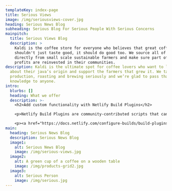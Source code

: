 ```yaml
---
templateKey: index-page
title: Serious Views
image: /img/seriousviews-cover.jpg
heading: Serious News Blog
subheading: Serious Blog For Serious People With Serious Concerns
mainpitch:
  title: Serious Views Blog
  description: >
    Kaldi is the coffee store for everyone who believes that great coffee
    shouldn't just taste good, it should do good too. We source all of our beans
    directly from small scale sustainable farmers and make sure part of the
    profits are reinvested in their communities.
description: Kaldi is the ultimate spot for coffee lovers who want to learn
  about their java’s origin and support the farmers that grew it. We take coffee
  production, roasting and brewing seriously and we’re glad to pass that
  knowledge to anyone.
intro:
  blurbs: []
  heading: What we offer
  description: >-
    <h2>Add custom functionality with Netlify Build Plugins</h2>

    <p>Netlify Build Plugins are community-contributed scripts that can be used to perform all kinds of clever actions each time your site is built and deployed: Automate workflows and tasks, manage notifications, and kick off events.</p>

    <p><a href="https://docs.netlify.com/configure-builds/build-plugins/create-plugins/#plug-in-to-build-events">Learn how to create your own plugin</a></p>
main:
  heading: Serious News Blog
  description: Serious News Blog
  image1:
    alt: Serious News Blog
    image: /img/serious-views.jpg
  image2:
    alt: A green cup of a coffee on a wooden table
    image: /img/products-grid2.jpg
  image3:
    alt: Serious Person
    image: /img/serious.jpg
---
```

